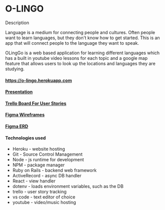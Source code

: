 # O-LINGO

Description

Language is a medium for connecting people and cultures.  Often people want to learn languages, but they don't know how to get started.  This is an app that will connect people to the language they want to speak. 

OLingGo is a web based application for learning different languages which has a built in youtube video lessons for each topic and a google map feature that allows users to look up the locations and languages they are studying.  



#### https://o-lingo.herokuapp.com
#### [Presentation](https://docs.google.com/presentation/d/1bK4_M8uRNLfetXI0HU_eFIe7k0wDtl-T3zb1XTTEXoM/edit#slide=id.p)

#### [Trello Board For User Stories](https://trello.com/b/Rq3VzxGv/o-lingo-app)

#### [Figma Wireframes](https://www.figma.com/file/EKVjDeNgOgwPaCBCyHciCmSm/Team-5---Vagabond-framework)

#### [Figma ERD](https://google.com)

#### Technologies used

* Heroku - website hosting
* Git - Source Control Management
* Node - js runtime for development
* NPM - package manager
* Ruby on Rails - backend web framework
* ActiveRecord - async DB handler
* React - view handler
* dotenv - loads environment variables, such as the DB
* trello - user story tracking
* vs code - text editor of choice
* youtube - video/music hosting


